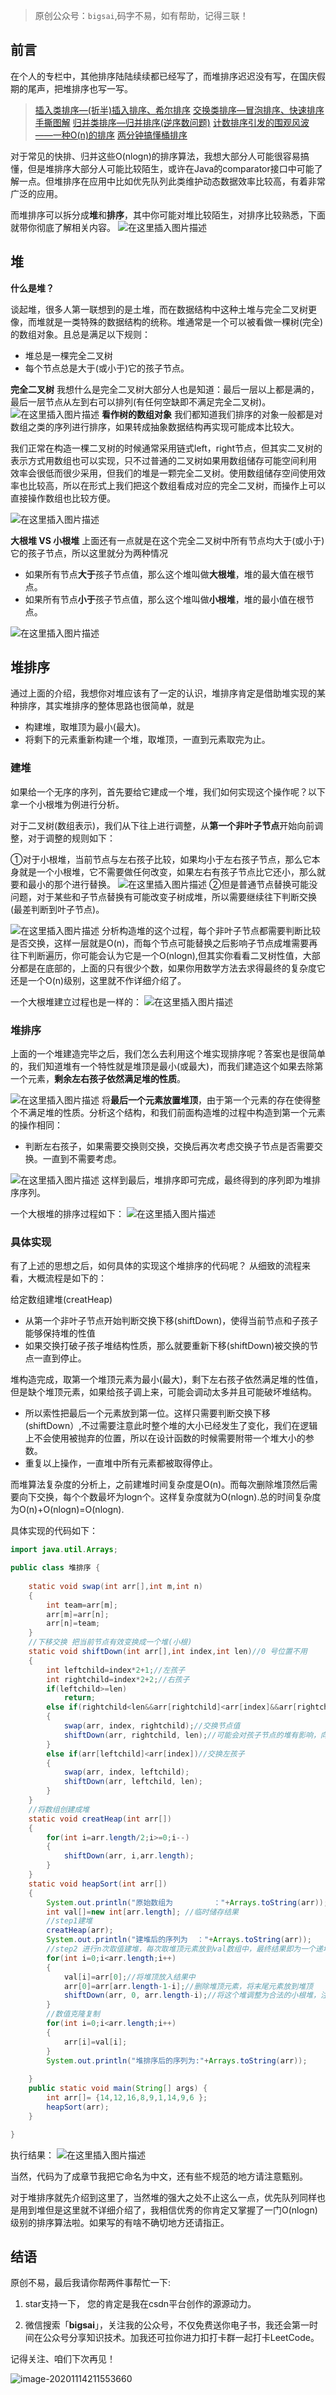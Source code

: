 ﻿>原创公众号：`bigsai`,码字不易，如有帮助，记得三联！
## 前言
在个人的专栏中，其他排序陆陆续续都已经写了，而堆排序迟迟没有写，在国庆假期的尾声，把堆排序也写一写。
>[插入类排序—(折半)插入排序、希尔排序](https://blog.csdn.net/qq_40693171/article/details/102817177)
[交换类排序—冒泡排序、快速排序手撕图解](https://blog.csdn.net/qq_40693171/article/details/103800227)
[归并类排序—归并排序(逆序数问题)](https://blog.csdn.net/qq_40693171/article/details/104077051)
[计数排序引发的围观风波——一种O(n)的排序](https://blog.csdn.net/qq_40693171/article/details/107896062)
[两分钟搞懂桶排序](https://blog.csdn.net/qq_40693171/article/details/107308704)

对于常见的快排、归并这些O(nlogn)的排序算法，我想大部分人可能很容易搞懂，但是堆排序大部分人可能比较陌生，或许在Java的comparator接口中可能了解一点。但堆排序在应用中比如优先队列此类维护动态数据效率比较高，有着非常广泛的应用。

而堆排序可以拆分成**堆**和**排序**，其中你可能对堆比较陌生，对排序比较熟悉，下面就带你彻底了解相关内容。
![在这里插入图片描述](https://img-blog.csdnimg.cn/20201006233001355.png?x-oss-process=image/watermark,type_ZmFuZ3poZW5naGVpdGk,shadow_10,text_aHR0cHM6Ly9ibG9nLmNzZG4ubmV0L3FxXzQwNjkzMTcx,size_1,color_FFFFFF,t_70#pic_center)

## 堆
**什么是堆？**

谈起堆，很多人第一联想到的是土堆，而在数据结构中这种土堆与完全二叉树更像，而堆就是一类特殊的数据结构的统称。堆通常是一个可以被看做一棵树(完全)的数组对象。且总是满足以下规则：

- 堆总是一棵完全二叉树 
- 每个节点总是大于(或小于)它的孩子节点。

**完全二叉树**
我想什么是完全二叉树大部分人也是知道：最后一层以上都是满的，最后一层节点从左到右可以排列(有任何空缺即不满足完全二叉树)。
![在这里插入图片描述](https://img-blog.csdnimg.cn/20201006234654325.png?x-oss-process=image/watermark,type_ZmFuZ3poZW5naGVpdGk,shadow_10,text_aHR0cHM6Ly9ibG9nLmNzZG4ubmV0L3FxXzQwNjkzMTcx,size_1,color_FFFFFF,t_70)
**看作树的数组对象**
我们都知道我们排序的对象一般都是对数组之类的序列进行排序，如果转成抽象数据结构再实现可能成本比较大。

我们正常在构造一棵二叉树的时候通常采用链式left，right节点，但其实二叉树的表示方式用数组也可以实现，只不过普通的二叉树如果用数组储存可能空间利用 效率会很低而很少采用，但我们的堆是一颗完全二叉树。使用数组储存空间使用效率也比较高，所以在形式上我们把这个数组看成对应的完全二叉树，而操作上可以直接操作数组也比较方便。


![在这里插入图片描述](https://img-blog.csdnimg.cn/2020100713200615.png?x-oss-process=image/watermark,type_ZmFuZ3poZW5naGVpdGk,shadow_10,text_aHR0cHM6Ly9ibG9nLmNzZG4ubmV0L3FxXzQwNjkzMTcx,size_1,color_FFFFFF,t_70)

**大根堆 VS 小根堆**
上面还有一点就是在这个完全二叉树中所有节点均大于(或小于)它的孩子节点，所以这里就分为两种情况
- 如果所有节点**大于**孩子节点值，那么这个堆叫做**大根堆**，堆的最大值在根节点。
- 如果所有节点**小于**孩子节点值，那么这个堆叫做**小根堆**，堆的最小值在根节点。

![在这里插入图片描述](https://img-blog.csdnimg.cn/20201007134402613.png?x-oss-process=image/watermark,type_ZmFuZ3poZW5naGVpdGk,shadow_10,text_aHR0cHM6Ly9ibG9nLmNzZG4ubmV0L3FxXzQwNjkzMTcx,size_1,color_FFFFFF,t_70)

## 堆排序
通过上面的介绍，我想你对堆应该有了一定的认识，堆排序肯定是借助堆实现的某种排序，其实堆排序的整体思路也很简单，就是
- 构建堆，取堆顶为最小(最大)。
- 将剩下的元素重新构建一个堆，取堆顶，一直到元素取完为止。

### 建堆
如果给一个无序的序列，首先要给它建成一个堆，我们如何实现这个操作呢？以下拿一个小根堆为例进行分析。

对于二叉树(数组表示)，我们从下往上进行调整，从**第一个非叶子节点**开始向前调整，对于调整的规则如下：

①对于小根堆，当前节点与左右孩子比较，如果均小于左右孩子节点，那么它本身就是一个小根堆，它不需要做任何改变，如果左右有孩子节点比它还小，那么就要和最小的那个进行替换。
![在这里插入图片描述](https://img-blog.csdnimg.cn/20201007194143795.png?x-oss-process=image/watermark,type_ZmFuZ3poZW5naGVpdGk,shadow_10,text_aHR0cHM6Ly9ibG9nLmNzZG4ubmV0L3FxXzQwNjkzMTcx,size_1,color_FFFFFF,t_70)
②但是普通节点替换可能没问题，对于某些和子节点替换有可能改变子树成堆，所以需要继续往下判断交换(最差判断到叶子节点)。

![在这里插入图片描述](https://img-blog.csdnimg.cn/2020100720465652.png?x-oss-process=image/watermark,type_ZmFuZ3poZW5naGVpdGk,shadow_10,text_aHR0cHM6Ly9ibG9nLmNzZG4ubmV0L3FxXzQwNjkzMTcx,size_1,color_FFFFFF,t_70)
分析构造堆的这个过程，每个非叶子节点都需要判断比较是否交换，这样一层就是O(n)，而每个节点可能替换之后影响子节点成堆需要再往下判断遍历，你可能会认为它是一个O(nlogn),但其实你看看二叉树性值，大部分都是在底部的，上面的只有很少个数，如果你用数学方法去求得最终的复杂度它还是一个O(n)级别，这里就不作详细介绍了。

一个大根堆建立过程也是一样的：
![在这里插入图片描述](https://img-blog.csdnimg.cn/20201008121805758.gif#pic_center)

### 堆排序
上面的一个堆建造完毕之后，我们怎么去利用这个堆实现排序呢？答案也是很简单的，我们知道堆有一个特性就是堆顶是最小(或最大)，而我们建造这个如果去除第一个元素，**剩余左右孩子依然满足堆的性质**。

![在这里插入图片描述](https://img-blog.csdnimg.cn/20201007235257322.png?x-oss-process=image/watermark,type_ZmFuZ3poZW5naGVpdGk,shadow_10,text_aHR0cHM6Ly9ibG9nLmNzZG4ubmV0L3FxXzQwNjkzMTcx,size_1,color_FFFFFF,t_70)
将**最后一个元素放置堆顶**，由于第一个元素的存在使得整个不满足堆的性质。分析这个结构，和我们前面构造堆的过程中构造到第一个元素的操作相同：
- 判断左右孩子，如果需要交换则交换，交换后再次考虑交换子节点是否需要交换。一直到不需要考虑。

![在这里插入图片描述](https://img-blog.csdnimg.cn/20201008001714739.png?x-oss-process=image/watermark,type_ZmFuZ3poZW5naGVpdGk,shadow_10,text_aHR0cHM6Ly9ibG9nLmNzZG4ubmV0L3FxXzQwNjkzMTcx,size_1,color_FFFFFF,t_70)
这样到最后，堆排序即可完成，最终得到的序列即为堆排序序列。

一个大根堆的排序过程如下：
![在这里插入图片描述](https://img-blog.csdnimg.cn/20201008122049165.gif#pic_center)


### 具体实现
有了上述的思想之后，如何具体的实现这个堆排序的代码呢？
从细致的流程来看，大概流程是如下的：

给定数组建堆(creatHeap)
- 从第一个非叶子节点开始判断交换下移(shiftDown)，使得当前节点和子孩子能够保持堆的性值
- 如果交换打破子孩子堆结构性质，那么就要重新下移(shiftDown)被交换的节点一直到停止。

堆构造完成，取第一个堆顶元素为最小(最大)，剩下左右孩子依然满足堆的性值，但是缺个堆顶元素，如果给孩子调上来，可能会调动太多并且可能破坏堆结构。
- 所以索性把最后一个元素放到第一位。这样只需要判断交换下移(shiftDown）,不过需要注意此时整个堆的大小已经发生了变化，我们在逻辑上不会使用被抛弃的位置，所以在设计函数的时候需要附带一个堆大小的参数。
- 重复以上操作，一直堆中所有元素都被取得停止。


而堆算法复杂度的分析上，之前建堆时间复杂度是O(n)。而每次删除堆顶然后需要向下交换，每个个数最坏为logn个。这样复杂度就为O(nlogn).总的时间复杂度为O(n)+O(nlogn)=O(nlogn).

具体实现的代码如下：

```java
import java.util.Arrays;

public class 堆排序 {
	
	static void swap(int arr[],int m,int n)
	{
		int team=arr[m];
		arr[m]=arr[n];
		arr[n]=team;
	}
	//下移交换 把当前节点有效变换成一个堆(小根)
	static void shiftDown(int arr[],int index,int len)//0 号位置不用
	{
		int leftchild=index*2+1;//左孩子
		int rightchild=index*2+2;//右孩子
		if(leftchild>=len)
			return;
		else if(rightchild<len&&arr[rightchild]<arr[index]&&arr[rightchild]<arr[leftchild])//右孩子在范围内并且应该交换
		{
			swap(arr, index, rightchild);//交换节点值
			shiftDown(arr, rightchild, len);//可能会对孩子节点的堆有影响，向下重构
		}
		else if(arr[leftchild]<arr[index])//交换左孩子
		{
			swap(arr, index, leftchild);
			shiftDown(arr, leftchild, len);
		}
	}
	//将数组创建成堆
	static void creatHeap(int arr[])
	{
		for(int i=arr.length/2;i>=0;i--)
		{
			shiftDown(arr, i,arr.length);
		}
	}
	static void heapSort(int arr[])
	{
		System.out.println("原始数组为         ："+Arrays.toString(arr));
		int val[]=new int[arr.length]; //临时储存结果
		//step1建堆
		creatHeap(arr);
		System.out.println("建堆后的序列为  ："+Arrays.toString(arr));
		//step2 进行n次取值建堆，每次取堆顶元素放到val数组中，最终结果即为一个递增排序的序列
		for(int i=0;i<arr.length;i++)
		{
			val[i]=arr[0];//将堆顶放入结果中
			arr[0]=arr[arr.length-1-i];//删除堆顶元素，将末尾元素放到堆顶
			shiftDown(arr, 0, arr.length-i);//将这个堆调整为合法的小根堆，注意(逻辑上的)长度有变化
		}
		//数值克隆复制
		for(int i=0;i<arr.length;i++)
		{
			arr[i]=val[i];
		}
		System.out.println("堆排序后的序列为:"+Arrays.toString(arr));
		
	}
	public static void main(String[] args) {
		int arr[]= {14,12,16,8,9,1,14,9,6 };
		heapSort(arr);	
	}

}

```
执行结果：
![在这里插入图片描述](https://img-blog.csdnimg.cn/2020100812455088.png?x-oss-process=image/watermark,type_ZmFuZ3poZW5naGVpdGk,shadow_10,text_aHR0cHM6Ly9ibG9nLmNzZG4ubmV0L3FxXzQwNjkzMTcx,size_1,color_FFFFFF,t_70)

当然，代码为了成章节我把它命名为中文，还有些不规范的地方请注意甄别。


对于堆排序就先介绍到这里了，当然堆的强大之处不止这么一点，优先队列同样也是用到堆但是这里就不详细介绍了，我相信优秀的你肯定又掌握了一门O(nlogn)级别的排序算法啦。如果写的有啥不确切地方还请指正。

## 结语

原创不易，最后我请你帮两件事帮忙一下:

1. star支持一下， 您的肯定是我在csdn平台创作的源源动力。

2. 微信搜索「**bigsai**」，关注我的公众号，不仅免费送你电子书，我还会第一时间在公众号分享知识技术。加我还可拉你进力扣打卡群一起打卡LeetCode。

记得关注、咱们下次再见！

![image-20201114211553660](https://img-blog.csdnimg.cn/img_convert/3cd335655373276f330fa2c16b0e20f6.png)


